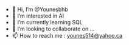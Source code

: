 - 👋 Hi, I’m @Younesbhb
- 👀 I’m interested in AI
- 🌱 I’m currently learning SQL
- 💞️ I’m looking to collaborate on ...
- 📫 How to reach me : younes514@yahoo.ca

<!---
Younesbhb/Younesbhb is a ✨ special ✨ repository because its `README.md` (this file) appears on your GitHub profile.
You can click the Preview link to take a look at your changes.
--->
